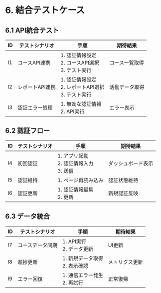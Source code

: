 # 6. 結合テストケース

## 6.1 API統合テスト
| ID | テストシナリオ | 手順 | 期待結果 |
|----|----------------|------|-----------|
| I1 | コースAPI連携 | 1. 認証情報設定<br>2. コースAPI選択<br>3. テスト実行 | コース一覧取得 |
| I2 | レポートAPI連携 | 1. 認証情報設定<br>2. レポートAPI選択<br>3. テスト実行 | 活動データ取得 |
| I3 | 認証エラー処理 | 1. 無効な認証情報<br>2. API実行 | エラー表示 |

## 6.2 認証フロー
| ID | テストシナリオ | 手順 | 期待結果 |
|----|----------------|------|-----------|
| I4 | 初回認証 | 1. アプリ起動<br>2. 認証情報入力<br>3. 送信 | ダッシュボード表示 |
| I5 | 認証維持 | 1. ページ再読み込み | 認証状態維持 |
| I6 | 認証更新 | 1. 認証情報編集<br>2. 更新 | 新規認証反映 |

## 6.3 データ統合
| ID | テストシナリオ | 手順 | 期待結果 |
|----|----------------|------|-----------|
| I7 | コースデータ同期 | 1. API実行<br>2. データ更新 | UI更新 |
| I8 | 進捗更新 | 1. 新規データ取得<br>2. 表示確認 | メトリクス更新 |
| I9 | エラー回復 | 1. 通信エラー発生<br>2. 再試行 | 正常復帰 |